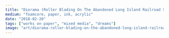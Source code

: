 ```yaml
---
title: "Diorama (Roller Blading On The Abandoned Long Island Railroad Structure)"
medium: "foamcore, paper, ink, acrylic"
date: "2018-02-20"
tags: ["works on paper", "mixed media", "dreams"]
image: "art/diorama-roller-blading-on-the-abandoned-long-island-railroad-structure.jpg"
---
```

